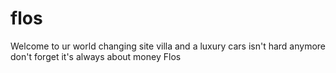 # flos
Welcome to ur world changing site villa and a luxury cars isn't hard anymore don't forget it's always about money Flos
